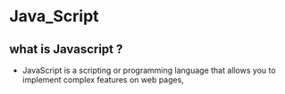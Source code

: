 # Java_Script
## what is Javascript ?
- JavaScript is a scripting or programming language that allows you to implement complex features on web pages,